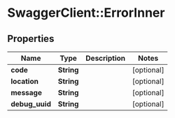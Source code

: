 # SwaggerClient::ErrorInner

## Properties
Name | Type | Description | Notes
------------ | ------------- | ------------- | -------------
**code** | **String** |  | [optional] 
**location** | **String** |  | [optional] 
**message** | **String** |  | [optional] 
**debug_uuid** | **String** |  | [optional] 

